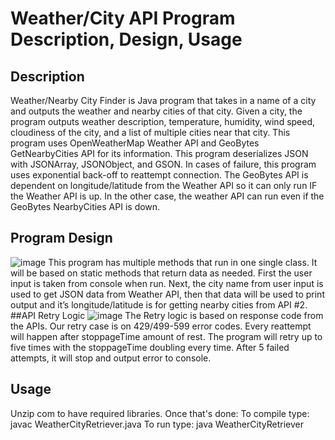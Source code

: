 
# Weather/City API Program Description, Design, Usage
## Description
Weather/Nearby City Finder is Java program that takes in a name of a city and outputs the weather and nearby cities of that city. Given a city, the program outputs weather description, temperature, humidity, wind speed, cloudiness of the city, and a list of multiple cities near that city. This program uses OpenWeatherMap Weather API and GeoBytes GetNearbyCities API for its information. This program deserializes JSON with JSONArray, JSONObject, and GSON. In cases of failure, this program uses exponential back-off to reattempt connection. The GeoBytes API is dependent on longitude/latitude from the Weather API so it can only run IF the Weather API is up. In the other case, the weather API can run even if the GeoBytes NearbyCities API is down.
## Program Design
![image](https://user-images.githubusercontent.com/70036749/139504728-5c630ba3-9e56-432a-9992-06f0116b740b.png)
This program has multiple methods that run in one single class. It will be based on static methods that return data as needed. First the user input is taken from console when run. Next, the city name from user input is used to get JSON data from Weather API, then that data will be used to print output and it’s longitude/latitude is for getting nearby cities from API #2. 
##API Retry Logic
![image](https://user-images.githubusercontent.com/70036749/139504740-84d09fa7-6745-49f5-8994-442c6220b5f4.png)
The Retry logic is based on response code from the APIs. Our retry case is on 429/499-599 error codes. Every reattempt will happen after stoppageTime amount of rest. The program will retry up to five times with the stoppageTime doubling every time. After 5 failed attempts, it will stop and output error to console.

## Usage
Unzip com to have required libraries.
Once that's done:
To compile type: javac WeatherCityRetriever.java
To run type: java WeatherCityRetriever <city name>

